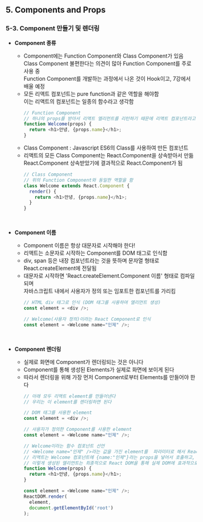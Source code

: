 ## 5. Components and Props   
### 5-3. Component 만들기 및 렌더링
- **Component 종류**   
  * Component에는 Function Component와 Class Component가 있음  
    Class Component 불편한다는 의견이 많아 Function Component를 주로 사용 중   
    Function Component를 개발하는 과정에서 나온 것이 Hook이고, 7강에서 배울 예정   
  * 모든 리액트 컴포넌트는 pure function과 같은 역할을 해야함   
    이는 리액트의 컴포넌트는 일종의 함수라고 생각함   
    ``` javascript
    // Function Component
    // 하나의 props를 받아서 리액트 엘리먼트를 리턴하기 때문에 리액트 컴포넌트라고 할 수 있음
    function Welcome(props) {
      return <h1>안녕, {props.name}</h1>;
    }
    ```
  * Class Component : Javascript ES6의 Class를 사용하여 만든 컴포넌트   
  * 리액트의 모든 Class Component는 React.Component을 상속받아서 만듦   
    React.Component 상속받았기에 결과적으로 React.Component가 됨   
    ``` javascript
    // Class Component
    // 위의 Function Component와 동일한 역할을 함
    class Welcome extends React.Component {
      render() {
        return <h1>안녕, {props.name}</h1>;
      }
    }
    ```
    <br>

- **Component 이름**   
  * Component 이름은 항상 대문자로 시작해야 한다!   
  * 리액트는 소문자로 시작하는 Component를 DOM 태그로 인식함   
  * div, span 등은 내장 컴포넌트라는 것을 뜻하며 문자열 형태로 React.createElement에 전달됨   
  * 대문자로 시작하면 'React.createElement.Component 이름' 형태로 컴파일되며   
    자바스크립트 내에서 사용자가 정의 또는 임포트한 컴포넌트를 가리킴   
    ``` javascript
    // HTML div 태그로 인식 (DOM 태그를 사용하여 엘리먼트 생성)
    const element = <div />;

    // Welcome(사용자 정의)이라는 React Component로 인식
    const element = <Welcome name="인제" />;
    ```
    <br>

- **Component 렌더링**   
  * 실제로 화면에 Component가 렌더링되는 것은 아니다   
  * Component를 통해 생성된 Elements가 실제로 화면에 보이게 된다   
  * 따라서 렌더링을 위해 가장 먼저 Component로부터 Elements를 만들어야 한다   
    ``` javascript
    // 아래 모두 리액트 element를 만들어낸다
    // 우리는 이 element를 렌더링하면 된다

    // DOM 태그를 사용한 element
    const element = <div />;

    // 사용자가 정의한 Component를 사용한 element
    const element = <Welcome name="인제" />;
    ```
    ``` javascript
    // Welcome이라는 함수 컴포넌트 선언
    // <Welcome name="인제" />라는 값을 가진 element를  파라미터로 해서 ReactDOM.render() 호출함
    // 리액트는 Welcome 컴포넌트에 {name:"인제"}라는 props을 넣어서 호출하고, 그 결과 리액트 엘리먼트가 생성됨
    // 이렇게 생성된 엘리먼트는 최종적으로 React DOM을 통해 실제 DOM에 효과적으로 업데이트되고 브라우저를 통해 볼 수 있게 됨
    function Welcome(props) {
      return <h1>안녕, {props.name}</h1>;
    }

    const element = <Welcome name="인제" />;
    ReactDOM.render(
      element,
      document.getElementById('root')
    );
    ```
